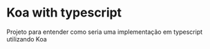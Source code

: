# Koa with typescript

Projeto para entender como seria uma implementação em typescript utilizando Koa
